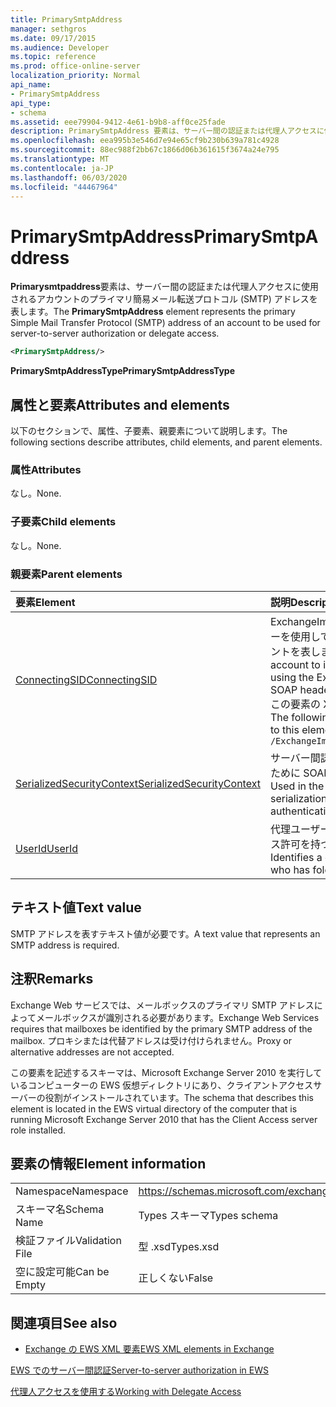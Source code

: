 ```yaml
---
title: PrimarySmtpAddress
manager: sethgros
ms.date: 09/17/2015
ms.audience: Developer
ms.topic: reference
ms.prod: office-online-server
localization_priority: Normal
api_name:
- PrimarySmtpAddress
api_type:
- schema
ms.assetid: eee79904-9412-4e61-b9b8-aff0ce25fade
description: PrimarySmtpAddress 要素は、サーバー間の認証または代理人アクセスに使用されるアカウントのプライマリ簡易メール転送プロトコル (SMTP) アドレスを表します。
ms.openlocfilehash: eea995b3e546d7e94e65cf9b230b639a781c4928
ms.sourcegitcommit: 88ec988f2bb67c1866d06b361615f3674a24e795
ms.translationtype: MT
ms.contentlocale: ja-JP
ms.lasthandoff: 06/03/2020
ms.locfileid: "44467964"
---
```

# <a name="primarysmtpaddress"></a><span data-ttu-id="1340f-103">PrimarySmtpAddress</span><span class="sxs-lookup"><span data-stu-id="1340f-103">PrimarySmtpAddress</span></span>

<span data-ttu-id="1340f-104">**Primarysmtpaddress**要素は、サーバー間の認証または代理人アクセスに使用されるアカウントのプライマリ簡易メール転送プロトコル (SMTP) アドレスを表します。</span><span class="sxs-lookup"><span data-stu-id="1340f-104">The **PrimarySmtpAddress** element represents the primary Simple Mail Transfer Protocol (SMTP) address of an account to be used for server-to-server authorization or delegate access.</span></span> 
  
```xml
<PrimarySmtpAddress/>
```

 <span data-ttu-id="1340f-105">**PrimarySmtpAddressType**</span><span class="sxs-lookup"><span data-stu-id="1340f-105">**PrimarySmtpAddressType**</span></span>
## <a name="attributes-and-elements"></a><span data-ttu-id="1340f-106">属性と要素</span><span class="sxs-lookup"><span data-stu-id="1340f-106">Attributes and elements</span></span>

<span data-ttu-id="1340f-107">以下のセクションで、属性、子要素、親要素について説明します。</span><span class="sxs-lookup"><span data-stu-id="1340f-107">The following sections describe attributes, child elements, and parent elements.</span></span>
  
### <a name="attributes"></a><span data-ttu-id="1340f-108">属性</span><span class="sxs-lookup"><span data-stu-id="1340f-108">Attributes</span></span>

<span data-ttu-id="1340f-109">なし。</span><span class="sxs-lookup"><span data-stu-id="1340f-109">None.</span></span>
  
### <a name="child-elements"></a><span data-ttu-id="1340f-110">子要素</span><span class="sxs-lookup"><span data-stu-id="1340f-110">Child elements</span></span>

<span data-ttu-id="1340f-111">なし。</span><span class="sxs-lookup"><span data-stu-id="1340f-111">None.</span></span>
  
### <a name="parent-elements"></a><span data-ttu-id="1340f-112">親要素</span><span class="sxs-lookup"><span data-stu-id="1340f-112">Parent elements</span></span>

|<span data-ttu-id="1340f-113">**要素**</span><span class="sxs-lookup"><span data-stu-id="1340f-113">**Element**</span></span>|<span data-ttu-id="1340f-114">**説明**</span><span class="sxs-lookup"><span data-stu-id="1340f-114">**Description**</span></span>|
|:-----|:-----|
|[<span data-ttu-id="1340f-115">ConnectingSID</span><span class="sxs-lookup"><span data-stu-id="1340f-115">ConnectingSID</span></span>](connectingsid.md) <br/> |<span data-ttu-id="1340f-116">ExchangeImpersonation SOAP ヘッダーを使用しているときに偽装するアカウントを表します。</span><span class="sxs-lookup"><span data-stu-id="1340f-116">Represents an account to impersonate when you are using the ExchangeImpersonation SOAP header.</span></span>  <br/> <span data-ttu-id="1340f-117">この要素の XPath 式を次に示します。</span><span class="sxs-lookup"><span data-stu-id="1340f-117">The following is the XPath expression to this element:</span></span>  <br/>  `/ExchangeImpersonation/ConnectingSID` <br/> |
|[<span data-ttu-id="1340f-118">SerializedSecurityContext</span><span class="sxs-lookup"><span data-stu-id="1340f-118">SerializedSecurityContext</span></span>](serializedsecuritycontext.md) <br/> |<span data-ttu-id="1340f-119">サーバー間認証のトークンシリアル化のために SOAP ヘッダーで使用されます。</span><span class="sxs-lookup"><span data-stu-id="1340f-119">Used in the SOAP header for token serialization in server- to-server authentication.</span></span>  <br/> |
|[<span data-ttu-id="1340f-120">UserId</span><span class="sxs-lookup"><span data-stu-id="1340f-120">UserId</span></span>](userid.md) <br/> |<span data-ttu-id="1340f-121">代理ユーザーまたはフォルダーのアクセス許可を持つユーザーを識別します。</span><span class="sxs-lookup"><span data-stu-id="1340f-121">Identifies a delegate user or a user who has folder access permissions.</span></span>  <br/> |
   
## <a name="text-value"></a><span data-ttu-id="1340f-122">テキスト値</span><span class="sxs-lookup"><span data-stu-id="1340f-122">Text value</span></span>

<span data-ttu-id="1340f-123">SMTP アドレスを表すテキスト値が必要です。</span><span class="sxs-lookup"><span data-stu-id="1340f-123">A text value that represents an SMTP address is required.</span></span>
  
## <a name="remarks"></a><span data-ttu-id="1340f-124">注釈</span><span class="sxs-lookup"><span data-stu-id="1340f-124">Remarks</span></span>

<span data-ttu-id="1340f-125">Exchange Web サービスでは、メールボックスのプライマリ SMTP アドレスによってメールボックスが識別される必要があります。</span><span class="sxs-lookup"><span data-stu-id="1340f-125">Exchange Web Services requires that mailboxes be identified by the primary SMTP address of the mailbox.</span></span> <span data-ttu-id="1340f-126">プロキシまたは代替アドレスは受け付けられません。</span><span class="sxs-lookup"><span data-stu-id="1340f-126">Proxy or alternative addresses are not accepted.</span></span>
  
<span data-ttu-id="1340f-127">この要素を記述するスキーマは、Microsoft Exchange Server 2010 を実行しているコンピューターの EWS 仮想ディレクトリにあり、クライアントアクセスサーバーの役割がインストールされています。</span><span class="sxs-lookup"><span data-stu-id="1340f-127">The schema that describes this element is located in the EWS virtual directory of the computer that is running Microsoft Exchange Server 2010 that has the Client Access server role installed.</span></span>
  
## <a name="element-information"></a><span data-ttu-id="1340f-128">要素の情報</span><span class="sxs-lookup"><span data-stu-id="1340f-128">Element information</span></span>

|||
|:-----|:-----|
|<span data-ttu-id="1340f-129">Namespace</span><span class="sxs-lookup"><span data-stu-id="1340f-129">Namespace</span></span>  <br/> |https://schemas.microsoft.com/exchange/services/2006/types  <br/> |
|<span data-ttu-id="1340f-130">スキーマ名</span><span class="sxs-lookup"><span data-stu-id="1340f-130">Schema Name</span></span>  <br/> |<span data-ttu-id="1340f-131">Types スキーマ</span><span class="sxs-lookup"><span data-stu-id="1340f-131">Types schema</span></span>  <br/> |
|<span data-ttu-id="1340f-132">検証ファイル</span><span class="sxs-lookup"><span data-stu-id="1340f-132">Validation File</span></span>  <br/> |<span data-ttu-id="1340f-133">型 .xsd</span><span class="sxs-lookup"><span data-stu-id="1340f-133">Types.xsd</span></span>  <br/> |
|<span data-ttu-id="1340f-134">空に設定可能</span><span class="sxs-lookup"><span data-stu-id="1340f-134">Can be Empty</span></span>  <br/> |<span data-ttu-id="1340f-135">正しくない</span><span class="sxs-lookup"><span data-stu-id="1340f-135">False</span></span>  <br/> |
   
## <a name="see-also"></a><span data-ttu-id="1340f-136">関連項目</span><span class="sxs-lookup"><span data-stu-id="1340f-136">See also</span></span>



- [<span data-ttu-id="1340f-137">Exchange の EWS XML 要素</span><span class="sxs-lookup"><span data-stu-id="1340f-137">EWS XML elements in Exchange</span></span>](ews-xml-elements-in-exchange.md)


[<span data-ttu-id="1340f-138">EWS でのサーバー間認証</span><span class="sxs-lookup"><span data-stu-id="1340f-138">Server-to-server authorization in EWS</span></span>](https://msdn.microsoft.com/library/f1610a20-672d-448b-8c00-5b0fbcaf31cb%28Office.15%29.aspx)
  
[<span data-ttu-id="1340f-139">代理人アクセスを使用する</span><span class="sxs-lookup"><span data-stu-id="1340f-139">Working with Delegate Access</span></span>](https://msdn.microsoft.com/library/dfd6b4a3-8fd3-47ba-83c0-52465cb5f3f3%28Office.15%29.aspx)

